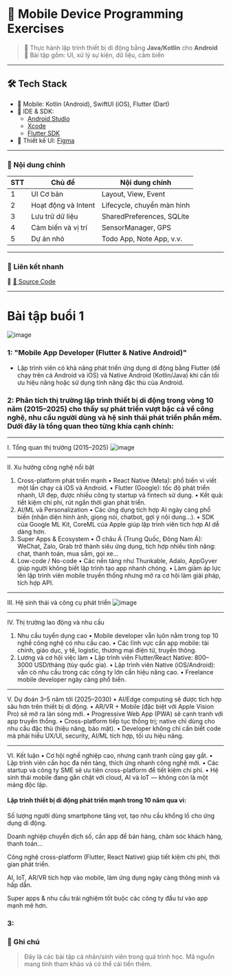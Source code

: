 # 📱 Mobile Device Programming Exercises

> 🧪 Thực hành lập trình thiết bị di động bằng **Java/Kotlin** cho **Android**  
> 🎯 Bài tập gồm: UI, xử lý sự kiện, dữ liệu, cảm biến 
---

## 🛠 Tech Stack

- 📱 Mobile: Kotlin (Android), SwiftUI (iOS), Flutter (Dart)
- 🧰 IDE & SDK:
  - [Android Studio](https://developer.android.com/studio/install?hl=vi)
  - [Xcode](https://developer.apple.com/xcode/)
  - [Flutter SDK](https://docs.flutter.dev/get-started/install)
- 🎨 Thiết kế UI: [Figma](https://www.figma.com/downloads/)
---

### 📂 Nội dung chính

| STT | Chủ đề                     | Nội dung chính                      |
|-----|----------------------------|-------------------------------------|
| 1   | UI Cơ bản                  | Layout, View, Event                 |
| 2   | Hoạt động và Intent        | Lifecycle, chuyển màn hình         |
| 3   | Lưu trữ dữ liệu            | SharedPreferences, SQLite          |
| 4   | Cảm biến và vị trí         | SensorManager, GPS                 |
| 5   | Dự án nhỏ                  | Todo App, Note App, v.v.           |

---

### 📎 Liên kết nhanh

🔗 [📁 Source Code](https://github.com/050903/Mobile-device-programming-exercises)

---
# Bài tập buổi 1
![image](https://github.com/user-attachments/assets/28961297-3d6a-4468-9434-464849e0acb2)

### 1: "Mobile App Developer (Flutter & Native Android)" 
- Lập trình viên có khả năng phát triển ứng dụng di động bằng Flutter (để chạy trên cả Android và iOS) và Native Android (Kotlin/Java) khi cần tối ưu hiệu năng hoặc sử dụng tính năng đặc thù của Android.

### 2: Phân tích thị trường lập trình thiết bị di động trong vòng 10 năm (2015–2025) cho thấy sự phát triển vượt bậc cả về công nghệ, nhu cầu người dùng và hệ sinh thái phát triển phần mềm. Dưới đây là tổng quan theo từng khía cạnh chính:
________________________________________
I. Tổng quan thị trường (2015–2025)
![image](https://github.com/user-attachments/assets/e523ed80-ce09-4161-80a5-0e610d713a34)
________________________________________
II. Xu hướng công nghệ nổi bật
1. Cross-platform phát triển mạnh
•	React Native (Meta): phổ biến vì viết một lần chạy cả iOS và Android.
•	Flutter (Google): tốc độ phát triển nhanh, UI đẹp, được nhiều công ty startup và fintech sử dụng.
•	Kết quả: tiết kiệm chi phí, rút ngắn thời gian phát triển.
2. AI/ML và Personalization
•	Các ứng dụng tích hợp AI ngày càng phổ biến (nhận diện hình ảnh, giọng nói, chatbot, gợi ý nội dung…).
•	SDK của Google ML Kit, CoreML của Apple giúp lập trình viên tích hợp AI dễ dàng hơn.
3. Super Apps & Ecosystem
•	Ở châu Á (Trung Quốc, Đông Nam Á): WeChat, Zalo, Grab trở thành siêu ứng dụng, tích hợp nhiều tính năng: chat, thanh toán, mua sắm, gọi xe…
4. Low-code / No-code
•	Các nền tảng như Thunkable, Adalo, AppGyver giúp người không biết lập trình tạo app nhanh chóng.
•	Làm giảm áp lực lên lập trình viên mobile truyền thống nhưng mở ra cơ hội làm giải pháp, tích hợp API.
________________________________________
III. Hệ sinh thái và công cụ phát triển
![image](https://github.com/user-attachments/assets/e52fe9b5-261d-4da5-bcc3-5c85be6451c8)
________________________________________
IV. Thị trường lao động và nhu cầu
1. Nhu cầu tuyển dụng cao
•	Mobile developer vẫn luôn nằm trong top 10 nghề công nghệ có nhu cầu cao.
•	Các lĩnh vực cần app mobile: tài chính, giáo dục, y tế, logistic, thương mại điện tử, truyền thông.
2. Lương và cơ hội việc làm
•	Lập trình viên Flutter/React Native: 800–3000 USD/tháng (tùy quốc gia).
•	Lập trình viên Native (iOS/Android): vẫn có nhu cầu trong các công ty lớn cần hiệu năng cao.
•	Freelance mobile developer ngày càng phổ biến.
________________________________________
V. Dự đoán 3–5 năm tới (2025–2030)
•	AI/Edge computing sẽ được tích hợp sâu hơn trên thiết bị di động.
•	AR/VR + Mobile (đặc biệt với Apple Vision Pro) sẽ mở ra làn sóng mới.
•	Progressive Web App (PWA) sẽ cạnh tranh với app truyền thống.
•	Cross-platform tiếp tục thống trị; native chỉ dùng cho nhu cầu đặc thù (hiệu năng, bảo mật).
•	Developer không chỉ cần biết code mà phải hiểu UX/UI, security, AI/ML tích hợp, tối ưu hiệu năng.
________________________________________
VI. Kết luận
•	Cơ hội nghề nghiệp cao, nhưng cạnh tranh cũng gay gắt.
•	Lập trình viên cần học đa nền tảng, thích ứng nhanh công nghệ mới.
•	Các startup và công ty SME sẽ ưu tiên cross-platform để tiết kiệm chi phí.
•	Hệ sinh thái mobile đang gắn chặt với cloud, AI và IoT — không còn là một mảng độc lập.
#### Lập trình thiết bị di động phát triển mạnh trong 10 năm qua vì:

Số lượng người dùng smartphone tăng vọt, tạo nhu cầu khổng lồ cho ứng dụng di động.

Doanh nghiệp chuyển dịch số, cần app để bán hàng, chăm sóc khách hàng, thanh toán...

Công nghệ cross-platform (Flutter, React Native) giúp tiết kiệm chi phí, thời gian phát triển.

AI, IoT, AR/VR tích hợp vào mobile, làm ứng dụng ngày càng thông minh và hấp dẫn.

Super apps & nhu cầu trải nghiệm tốt buộc các công ty đầu tư vào app mạnh mẽ hơn.
### 3:

### 📌 Ghi chú

> Đây là các bài tập cá nhân/sinh viên trong quá trình học. Mã nguồn mang tính tham khảo và có thể cải tiến thêm.
